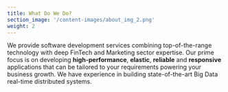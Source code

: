 ```yaml
---
title: What Do We Do?
section_image: '/content-images/about_img_2.png'
weight: 2
---
```


We provide software development services combining top-of-the-range technology
with deep FinTech and Marketing sector expertise.
Our prime focus is on developing **high-performance**, **elastic**, **reliable** and **responsive** applications
that can be tailored to your requirements powering your business growth.
We have experience in building state-of-the-art Big Data real-time distributed systems.
